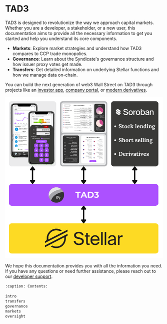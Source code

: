 # TAD3

TAD3 is designed to revolutionize the way we approach capital markets. Whether you are a developer, a stakeholder, or a new user, this documentation aims to provide all the necessary information to get you started and help you understand its core components.

- **Markets**: Explore market strategies and understand how TAD3 compares to CCP trade monopolies.
- **Governance**: Learn about the Syndicate's governance structure and how issuer proxy votes get made.
- **Transfers**: Get detailed information on underlying Stellar functions and how we manage data on-chain.

You can build the next generation of web3 Wall Street on TAD3 through projects like an [investor app](https://drive.blocktransfer.com/external/86c6601a688d1a04bb58a9694ae7ebc849820f71c18d39d48b6e1971147590dc), [company portal](https://drive.blocktransfer.com/external/e6d3aea8f0c7b4524ad217da3601e4412729ea6899804d053ffb2911e4f5666d), or [modern derivatives](https://drive.blocktransfer.com/external/7111b901ac531118f9675525baaed7523243b1ac38ddfa03e4bb023dc7315aa8).

![TAD3 Ecosystem](imgs/network-stack.png)

We hope this documentation provides you with all the information you need. If you have any questions or need further assistance, please reach out to our [developer support](mailto:support@blocktransfer.dev).

```{toctree}
:caption: Contents:

intro
transfers
governance
markets
oversight
```
